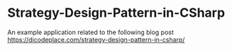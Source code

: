 # Strategy-Design-Pattern-in-CSharp

An example application related to the following blog post https://dicodeplace.com/strategy-design-pattern-in-csharp/
